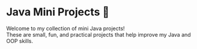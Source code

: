# Java Mini Projects 🚀

Welcome to my collection of mini Java projects!  
These are small, fun, and practical projects that help improve my Java and OOP skills.
